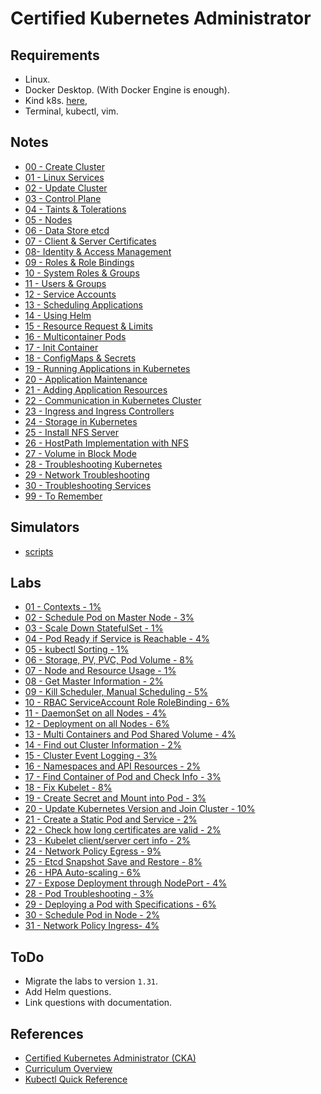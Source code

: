 # Certified Kubernetes Administrator

## Requirements

- Linux.
- Docker Desktop. (With Docker Engine is enough).
- Kind k8s. [here](https://kind.sigs.k8s.io/),
- Terminal, kubectl, vim.

## Notes

- [00 - Create Cluster](notes/00-create-cluster.md)
- [01 - Linux Services](notes/01-linux-services.md)
- [02 - Update Cluster](notes/02-update-cluster.md)
- [03 - Control Plane](notes/03-control-plane.md)
- [04 - Taints & Tolerations](notes/04-taints-tolerations.md)
- [05 - Nodes](notes/05-nodes.md)
- [06 - Data Store etcd](notes/06-datastore-etcd.md)
- [07 - Client & Server Certificates](notes/07-client-and-server-certificates.md)
- [08-  Identity & Access Management](notes/08-identity-and-access-management.md)
- [09 - Roles & Role Bindings](notes/09-roles-and-role-bindings.md)
- [10 - System Roles & Groups](notes/10-system-roles-and-groups.md)
- [11 - Users & Groups](notes/11-users-and-groups.md)
- [12 - Service Accounts](notes/12-service-accounts.md)
- [13 - Scheduling Applications](notes/13-scheduling-applications.md)
- [14 - Using Helm](notes/14-using-helm.md)
- [15 - Resource Request & Limits](notes/15-resource-requests-and-limits.md)
- [16 - Multicontainer Pods](notes/16-multicontainer-pods.md)
- [17 - Init Container](notes/17-init-container.md)
- [18 - ConfigMaps & Secrets](notes/18-configmaps-and-secrets.md)
- [19 - Running Applications in Kubernetes](notes/19-running-applications-in-kubernetes.md)
- [20 - Application Maintenance](notes/20-application-maintenance.md)
- [21 - Adding Application Resources](notes/21-adding-application-resources.md)
- [22 - Communication in Kubernetes Cluster](notes/22-communication-kubernetes-cluster.md)
- [23 - Ingress and Ingress Controllers](notes/23-ingress-and-ingress-controllers.md)
- [24 - Storage in Kubernetes](notes/24-storage-in-kubernetes.md)
- [25 - Install NFS Server](notes/25-install-nfs-server.md)
- [26 - HostPath Implementation with NFS](notes/26-hostpath-implementation-with-nfs.md)
- [27 - Volume in Block Mode](notes/27-volume-in-block-mode.md)
- [28 - Troubleshooting Kubernetes](notes/28-troubleshooting-kubernetes.md)
- [29 - Network Troubleshooting](notes/29-network-troubleshooting.md)
- [30 - Troubleshooting Services](notes/30-troubleshooting-services.md)
- [99 - To Remember](notes/99-to-remember.md)

## Simulators

- [scripts](simulators/scripts.md)

## Labs

- [01 - Contexts - 1%](labs/01-contexts.md)
- [02 - Schedule Pod on Master Node - 3%](labs/02-schedule-pod-on-master-node.md)
- [03 - Scale Down StatefulSet - 1%](labs/03-scale-down-statefulset.md)
- [04 - Pod Ready if Service is Reachable - 4%](labs/04-pod-ready-if-service-is-reachable.md)
- [05 - kubectl Sorting - 1%](labs/05-kubectl-sorting.md)
- [06 - Storage, PV, PVC, Pod Volume - 8%](labs/06-storage-pv-pvc-pod-volume.md)
- [07 - Node and Resource Usage - 1%](labs/07-node-and-resource-usage.md)
- [08 - Get Master Information - 2%](labs/08-get-master-information.md)
- [09 - Kill Scheduler, Manual Scheduling - 5%](labs/09-kill-scheduler-manual-scheduling.md)
- [10 - RBAC ServiceAccount Role RoleBinding - 6%](labs/10-rbac-serviceaccount-role-rolebinding.md)
- [11 - DaemonSet on all Nodes - 4%](labs/11-daemonset-on-all-nodes.md)
- [12 - Deployment on all Nodes - 6%](labs/12-deployment-on-all-nodes.md)
- [13 - Multi Containers and Pod Shared Volume - 4%](labs/13-mult-containers-and-pod-shared-volume.md)
- [14 - Find out Cluster Information - 2%](labs/14-find-out-cluster-information.md)
- [15 - Cluster Event Logging - 3%](labs/15-cluster-event-logging.md)
- [16 - Namespaces and API Resources - 2%](labs/16-namespaces-and-api-resources.md)
- [17 - Find Container of Pod and Check Info - 3%](labs/18-fix-kubelet.md)
- [18 - Fix Kubelet - 8%](labs/18-fix-kubelet.md)
- [19 - Create Secret and Mount into Pod - 3%](labs/19-create-secret-and-mount-into-pod.md)
- [20 - Update Kubernetes Version and Join Cluster - 10%](labs/20-update-kubernetes-version-and-join-cluster.md)
- [21 - Create a Static Pod and Service - 2%](labs/21-create-a-static-pod-and-service.md)
- [22 - Check how long certificates are valid - 2%](labs/22-check-how-long-certificates-are-valid.md)
- [23 - Kubelet client/server cert info - 2%](labs/23-kubelet-client-server-cert-info.md)
- [24 - Network Policy Egress - 9%](labs/24-networkpolicy-egress.md)
- [25 - Etcd Snapshot Save and Restore - 8%](labs/25-etcd-snapshot-save-and-restore.md)
- [26 - HPA Auto-scaling - 6%](labs/26-hpa-auto-scaling.md)
- [27 - Expose Deployment through NodePort - 4%](labs/27-expose-deployment-through-nodeport.md)
- [28 - Pod Troubleshooting - 3%](labs/28-pod-troubleshooting.md)
- [29 - Deploying a Pod with Specifications - 6%](labs/29-deploying-a-pod-with-specifications.md)
- [30 - Schedule Pod in Node - 2%](labs/30-schedule-pod-in-node.md)
- [31 - Network Policy Ingress- 4%](labs/31-networkpolicy-ingress.md)

## ToDo

- Migrate the labs to version `1.31`.
- Add Helm questions.
- Link questions with documentation.


## References

- [Certified Kubernetes Administrator (CKA)](https://training.linuxfoundation.org/certification/certified-kubernetes-administrator-cka/)
- [Curriculum Overview](https://github.com/cncf/curriculum)
- [Kubectl Quick Reference](https://kubernetes.io/docs/reference/kubectl/quick-reference/)

